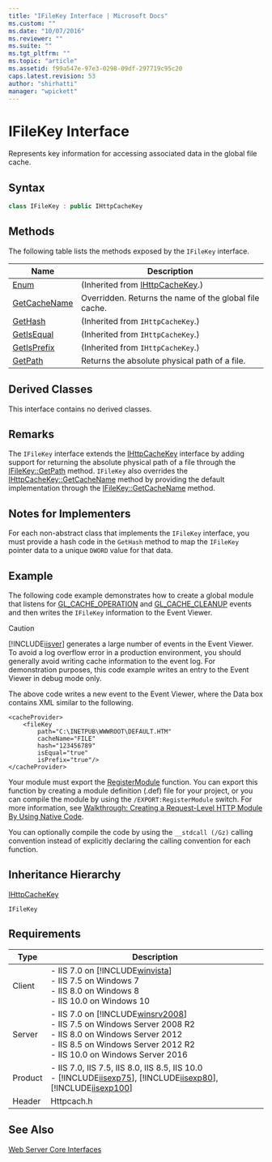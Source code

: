 ```yaml
---
title: "IFileKey Interface | Microsoft Docs"
ms.custom: ""
ms.date: "10/07/2016"
ms.reviewer: ""
ms.suite: ""
ms.tgt_pltfrm: ""
ms.topic: "article"
ms.assetid: f99a547e-97e3-0298-09df-297719c95c20
caps.latest.revision: 53
author: "shirhatti"
manager: "wpickett"
---
```

# IFileKey Interface
Represents key information for accessing associated data in the global file cache.  
  
## Syntax  
  
```cpp  
class IFileKey : public IHttpCacheKey  
```  
  
## Methods  
 The following table lists the methods exposed by the `IFileKey` interface.  
  
|Name|Description|  
|----------|-----------------|  
|[Enum](../../web-development-reference\native-code-api-reference/ihttpcachekey-enum-method.md)|(Inherited from [IHttpCacheKey](../../web-development-reference\native-code-api-reference/ihttpcachekey-interface.md).)|  
|[GetCacheName](../../web-development-reference\native-code-api-reference/ifilekey-getcachename-method.md)|Overridden. Returns the name of the global file cache.|  
|[GetHash](../../web-development-reference\native-code-api-reference/ihttpcachekey-gethash-method.md)|(Inherited from `IHttpCacheKey`.)|  
|[GetIsEqual](../../web-development-reference\native-code-api-reference/ihttpcachekey-getisequal-method.md)|(Inherited from `IHttpCacheKey`.)|  
|[GetIsPrefix](../../web-development-reference\native-code-api-reference/ihttpcachekey-getisprefix-method.md)|(Inherited from `IHttpCacheKey`.)|  
|[GetPath](../../web-development-reference\native-code-api-reference/ifilekey-getpath-method.md)|Returns the absolute physical path of a file.|  
  
## Derived Classes  
 This interface contains no derived classes.  
  
## Remarks  
 The `IFileKey` interface extends the [IHttpCacheKey](../../web-development-reference\native-code-api-reference/ihttpcachekey-interface.md) interface by adding support for returning the absolute physical path of a file through the [IFileKey::GetPath](../../web-development-reference\native-code-api-reference/ifilekey-getpath-method.md) method. `IFileKey` also overrides the [IHttpCacheKey::GetCacheName](../../web-development-reference\native-code-api-reference/ihttpcachekey-getcachename-method.md) method by providing the default implementation through the [IFileKey::GetCacheName](../../web-development-reference\native-code-api-reference/ifilekey-getcachename-method.md) method.  
  
## Notes for Implementers  
 For each non-abstract class that implements the `IFileKey` interface, you must provide a hash code in the `GetHash` method to map the `IFileKey` pointer data to a unique `DWORD` value for that data.  
  
## Example  
 The following code example demonstrates how to create a global module that listens for [GL_CACHE_OPERATION](../../web-development-reference\native-code-api-reference/request-processing-constants.md) and [GL_CACHE_CLEANUP](../../web-development-reference\native-code-api-reference/request-processing-constants.md) events and then writes the `IFileKey` information to the Event Viewer.  
  
> [!CAUTION]
>  [!INCLUDE[iisver](../../wmi-provider/includes/iisver-md.md)] generates a large number of events in the Event Viewer. To avoid a log overflow error in a production environment, you should generally avoid writing cache information to the event log. For demonstration purposes, this code example writes an entry to the Event Viewer in debug mode only.  
  
<!-- TODO: review snippet reference  [!CODE [IFileKey#1](IFileKey#1)]  -->  
  
 The above code writes a new event to the Event Viewer, where the Data box contains XML similar to the following.  
  
```  
<cacheProvider>  
    <fileKey   
        path="C:\INETPUB\WWWROOT\DEFAULT.HTM"   
        cacheName="FILE"   
        hash="123456789"   
        isEqual="true"   
        isPrefix="true"/>  
</cacheProvider>  
```  
  
 Your module must export the [RegisterModule](../../web-development-reference\native-code-api-reference/pfn-registermodule-function.md) function. You can export this function by creating a module definition (.def) file for your project, or you can compile the module by using the `/EXPORT:RegisterModule` switch. For more information, see [Walkthrough: Creating a Request-Level HTTP Module By Using Native Code](../../web-development-reference\native-code-development-overview\walkthrough-creating-a-request-level-http-module-by-using-native-code.md).  
  
 You can optionally compile the code by using the `__stdcall (/Gz)` calling convention instead of explicitly declaring the calling convention for each function.  
  
## Inheritance Hierarchy  
 [IHttpCacheKey](../../web-development-reference\native-code-api-reference/ihttpcachekey-interface.md)  
  
 `IFileKey`  
  
## Requirements  
  
|Type|Description|  
|----------|-----------------|  
|Client|-   IIS 7.0 on [!INCLUDE[winvista](../../wmi-provider/includes/winvista-md.md)]<br />-   IIS 7.5 on Windows 7<br />-   IIS 8.0 on Windows 8<br />-   IIS 10.0 on Windows 10|  
|Server|-   IIS 7.0 on [!INCLUDE[winsrv2008](../../wmi-provider/includes/winsrv2008-md.md)]<br />-   IIS 7.5 on Windows Server 2008 R2<br />-   IIS 8.0 on Windows Server 2012<br />-   IIS 8.5 on Windows Server 2012 R2<br />-   IIS 10.0 on Windows Server 2016|  
|Product|-   IIS 7.0, IIS 7.5, IIS 8.0, IIS 8.5, IIS 10.0<br />-   [!INCLUDE[iisexp75](../../web-development-reference/native-code-api-reference/includes/iisexp75-md.md)], [!INCLUDE[iisexp80](../../web-development-reference/native-code-api-reference/includes/iisexp80-md.md)], [!INCLUDE[iisexp100](../../web-development-reference/native-code-api-reference/includes/iisexp100-md.md)]|  
|Header|Httpcach.h|  
  
## See Also  
 [Web Server Core Interfaces](../../web-development-reference\native-code-api-reference/web-server-core-interfaces.md)